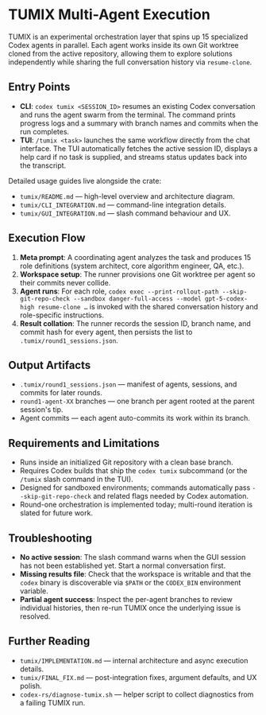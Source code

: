 # TUMIX Multi-Agent Execution

TUMIX is an experimental orchestration layer that spins up 15 specialized Codex agents in parallel. Each agent works inside its own Git worktree cloned from the active repository, allowing them to explore solutions independently while sharing the full conversation history via `resume-clone`.

## Entry Points

- **CLI**: `codex tumix <SESSION_ID>` resumes an existing Codex conversation and runs the agent swarm from the terminal. The command prints progress logs and a summary with branch names and commits when the run completes.
- **TUI**: `/tumix <task>` launches the same workflow directly from the chat interface. The TUI automatically fetches the active session ID, displays a help card if no task is supplied, and streams status updates back into the transcript.

Detailed usage guides live alongside the crate:

- `tumix/README.md` — high-level overview and architecture diagram.
- `tumix/CLI_INTEGRATION.md` — command-line integration details.
- `tumix/GUI_INTEGRATION.md` — slash command behaviour and UX.

## Execution Flow

1. **Meta prompt**: A coordinating agent analyzes the task and produces 15 role definitions (system architect, core algorithm engineer, QA, etc.).
2. **Workspace setup**: The runner provisions one Git worktree per agent so their commits never collide.
3. **Agent runs**: For each role, `codex exec --print-rollout-path --skip-git-repo-check --sandbox danger-full-access --model gpt-5-codex-high resume-clone …` is invoked with the shared conversation history and role-specific instructions.
4. **Result collation**: The runner records the session ID, branch name, and commit hash for every agent, then persists the list to `.tumix/round1_sessions.json`.

## Output Artifacts

- `.tumix/round1_sessions.json` — manifest of agents, sessions, and commits for later rounds.
- `round1-agent-XX` branches — one branch per agent rooted at the parent session's tip.
- Agent commits — each agent auto-commits its work within its branch.

## Requirements and Limitations

- Runs inside an initialized Git repository with a clean base branch.
- Requires Codex builds that ship the `codex tumix` subcommand (or the `/tumix` slash command in the TUI).
- Designed for sandboxed environments; commands automatically pass `--skip-git-repo-check` and related flags needed by Codex automation.
- Round-one orchestration is implemented today; multi-round iteration is slated for future work.

## Troubleshooting

- **No active session**: The slash command warns when the GUI session has not been established yet. Start a normal conversation first.
- **Missing results file**: Check that the workspace is writable and that the `codex` binary is discoverable via `$PATH` or the `CODEX_BIN` environment variable.
- **Partial agent success**: Inspect the per-agent branches to review individual histories, then re-run TUMIX once the underlying issue is resolved.

## Further Reading

- `tumix/IMPLEMENTATION.md` — internal architecture and async execution details.
- `tumix/FINAL_FIX.md` — post-integration fixes, argument defaults, and UX polish.
- `codex-rs/diagnose-tumix.sh` — helper script to collect diagnostics from a failing TUMIX run.
